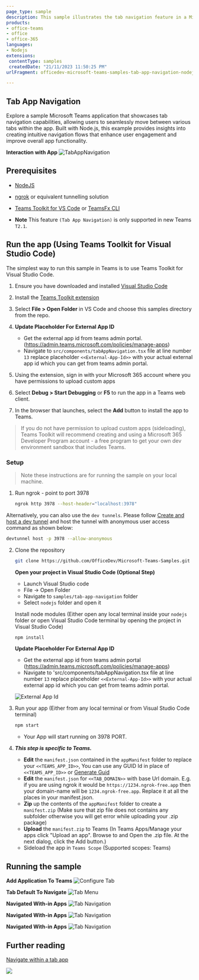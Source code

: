```yaml
---
page_type: sample
description: This sample illustrates the tab navigation feature in a Microsoft Teams application, enabling smooth transitions between different tabs. Designed for use with Node.js, it highlights how users can effectively navigate within the app for an enhanced experience.
products:
- office-teams
- office
- office-365
languages:
- Nodejs
extensions:
 contentType: samples
 createdDate: "21/11/2023 11:50:25 PM"
urlFragment: officedev-microsoft-teams-samples-tab-app-navigation-nodejs

---
```


## Tab App Navigation

Explore a sample Microsoft Teams application that showcases tab navigation capabilities, allowing users to seamlessly move between various tabs within the app. Built with Node.js, this example provides insights into creating intuitive navigation flows that enhance user engagement and improve overall app functionality.

**Interaction with App**
![TabAppNavigation](Images/tab-app-navigation.gif)  
 
## Prerequisites

- [NodeJS](https://nodejs.org/en/)
- [ngrok](https://ngrok.com/) or equivalent tunnelling solution
- [Teams Toolkit for VS Code](https://marketplace.visualstudio.com/items?itemName=TeamsDevApp.ms-teams-vscode-extension) or [TeamsFx CLI](https://learn.microsoft.com/microsoftteams/platform/toolkit/teamsfx-cli?pivots=version-one)

- **Note**  This feature `(Tab App Navigation)` is only supported in new Teams `T2.1`.

## Run the app (Using Teams Toolkit for Visual Studio Code)

The simplest way to run this sample in Teams is to use Teams Toolkit for Visual Studio Code.

1. Ensure you have downloaded and installed [Visual Studio Code](https://code.visualstudio.com/docs/setup/setup-overview)
1. Install the [Teams Toolkit extension](https://marketplace.visualstudio.com/items?itemName=TeamsDevApp.ms-teams-vscode-extension)
1. Select **File > Open Folder** in VS Code and choose this samples directory from the repo.
2. **Update Placeholder For External App ID**
    - Get the external app id from teams admin portal.(https://admin.teams.microsoft.com/policies/manage-apps)
    - Navigate to `src/components/tabAppNavigation.tsx` file at line number `13` replace placeholder `<<External-App-Id>>` with your actual external app id which you can get from teams admin portal.

1. Using the extension, sign in with your Microsoft 365 account where you have permissions to upload custom apps
1. Select **Debug > Start Debugging** or **F5** to run the app in a Teams web client.
1. In the browser that launches, select the **Add** button to install the app to Teams.

> If you do not have permission to upload custom apps (sideloading), Teams Toolkit will recommend creating and using a Microsoft 365 Developer Program account - a free program to get your own dev environment sandbox that includes Teams.

### Setup 
> Note these instructions are for running the sample on your local machine.

1) Run ngrok - point to port 3978

    ```bash
    ngrok http 3978 --host-header="localhost:3978"
    ```
    
  Alternatively, you can also use the `dev tunnels`. Please follow [Create and host a dev tunnel](https://learn.microsoft.com/en-us/azure/developer/dev-tunnels/get-started?tabs=windows) and host the tunnel with anonymous user access command as shown below:

   ```bash
   devtunnel host -p 3978 --allow-anonymous
   ```

2) Clone the repository

    ```bash
    git clone https://github.com/OfficeDev/Microsoft-Teams-Samples.git
    ```

   **Open your project in Visual Studio Code (Optional Step)**

    - Launch Visual Studio code
    - File -> Open Folder
    - Navigate to `samples/tab-app-navigation` folder
    - Select `nodejs` folder and open it

   Install node modules (Either open any local terminal inside your `nodejs` folder or open Visual Studio Code terminal by opening the project in Visual Studio Code)

    ```bash
    npm install
    ```
    **Update Placeholder For External App ID**
    - Get the external app id from teams admin portal (https://admin.teams.microsoft.com/policies/manage-apps)
    - Navigate to 'src/components/tabAppNavigation.tsx file at line number `13` replace placeholder `<<External-App-Id>>` with your     actual external app id which you can get from teams admin portal.

    ![External App Id](Images/ExternalAppId.PNG)
  

3) Run your app (Either from any local terminal or from Visual Studio Code terminal)

    ```bash
    npm start
    ```

    - Your App will start running on 3978 PORT.

4) __*This step is specific to Teams.*__
    - **Edit** the `manifest.json` contained in the  `appManifest` folder to replace your `<<TEAMS_APP_ID>>`, You can use any GUID Id in place of `<<TEAMS_APP_ID>>` or [Generate Guid](https://guidgenerator.com/)
    - **Edit** the `manifest.json` for `<<TAB_DOMAIN>>` with base Url domain. E.g. if you are using ngrok it would be `https://1234.ngrok-free.app` then your domain-name will be `1234.ngrok-free.app`. Replace it at all the places in your manifest.json.
    - **Zip** up the contents of the `appManifest` folder to create a `manifest.zip` (Make sure that zip file does not contains any subfolder otherwise you will get error while uploading your .zip package)
    - **Upload** the `manifest.zip` to Teams (In Teams Apps/Manage your apps click "Upload an app". Browse to and Open the .zip file. At the next dialog, click the Add button.)
    - Sideload the app in `Teams Scope` (Supported scopes: Teams)
     
## Running the sample

**Add Application To Teams**
![Configure Tab](Images/Add_Personal_App.PNG)

**Tab Default To Navigate**
![Tab Menu](Images/1.Default_Tab.PNG)

**Navigated With-in Apps** 
![Tab Navigation](Images/2.Tab_One.PNG)

**Navigated With-in Apps** 
![Tab Navigation](Images/3.Tab_Two.PNG)

**Navigated With-in Apps** 
![Tab Navigation](Images/4.Tab_Three.PNG)


## Further reading
[Navigate within a tab app](https://learn.microsoft.com/en-us/microsoftteams/platform/tabs/how-to/tab-navigation#navigate-between-tabs)


<img src="https://pnptelemetry.azurewebsites.net/microsoft-teams-samples/samples/tab-app-navigation-nodejs" />
